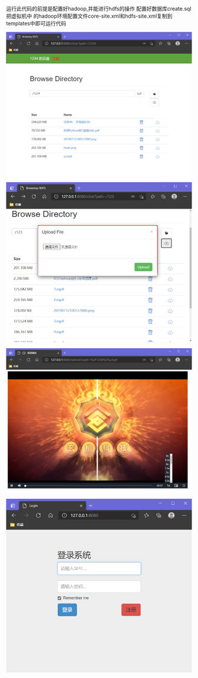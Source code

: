 运行此代码的前提是配置好hadoop,并能进行hdfs的操作
配置好数据库create.sql
把虚拟机中 的hadoop环境配置文件core-site.xml和hdfs-site.xml复制到templates中即可运行代码



![](./pic/1.png)

![](./pic/2.png)

![](./pic/3.png)

![](./pic/4.png)

